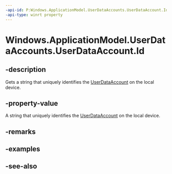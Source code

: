 ----api-id: P:Windows.ApplicationModel.UserDataAccounts.UserDataAccount.Id
-api-type: winrt property
---<!-- Property syntaxpublic string Id { get; }--># Windows.ApplicationModel.UserDataAccounts.UserDataAccount.Id## -descriptionGets a string that uniquely identifies the [UserDataAccount](userdataaccount.md) on the local device.## -property-valueA string that uniquely identifies the [UserDataAccount](userdataaccount.md) on the local device.## -remarks## -examples## -see-also
